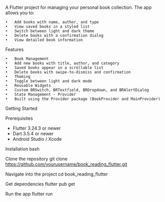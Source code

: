 A Flutter project for managing your personal book collection. The app allows you to:

	•	Add books with name, author, and type
	•	View saved books in a styled list
	•	Switch between light and dark theme
	•	Delete books with a confirmation dialog
	•	View detailed book information
  
Features

	•	Book Management
	•	Add new books with title, author, and category
	•	Saved books appear in a scrollable list
	•	Delete books with swipe-to-dismiss and confirmation
	•	Theming
	•	Toggle between light and dark mode
	•	Reusable Widgets
	•	Custom BRSwitch, BRTextfield, BRDropdown, and BRAlertDialog
	•	State Management - Provider
	•	Built using the Provider package (BookProvider and MainProvider)

Getting Started

Prerequisites

- Flutter 3.24.3 or newer
- Dart 3.5.4 or newer
- Android Studio / Xcode

Installation
bash

Clone the repository
git clone https://github.com/yourusername/book_reading_flutter.git

Navigate into the project
cd book_reading_flutter

Get dependencies
flutter pub get

Run the app
flutter run


